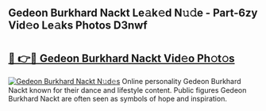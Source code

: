 ## Gedeon Burkhard Nackt Le𝚊k𝚎d N𝚞𝚍e - Part-6zy Vid𝚎o Le𝚊ks Photos D3nwf

# <h2><a href="http://fb48ab.evod.top/?m=Gedeon+Burkhard+Nackt">🔗 👉🔴 Gedeon Burkhard Nackt Vid𝚎o Ph𝚘t𝚘s</a></h2>

[![Gedeon Burkhard Nackt N𝚞d𝚎s](https://i.imgur.com/8V9OHl7.gif)](http://fb48ab.evod.top/?m=Gedeon+Burkhard+Nackt)
Online personality Gedeon Burkhard Nackt known for their dance and lifestyle content. Public figures Gedeon Burkhard Nackt are often seen as symbols of hope and inspiration. 
